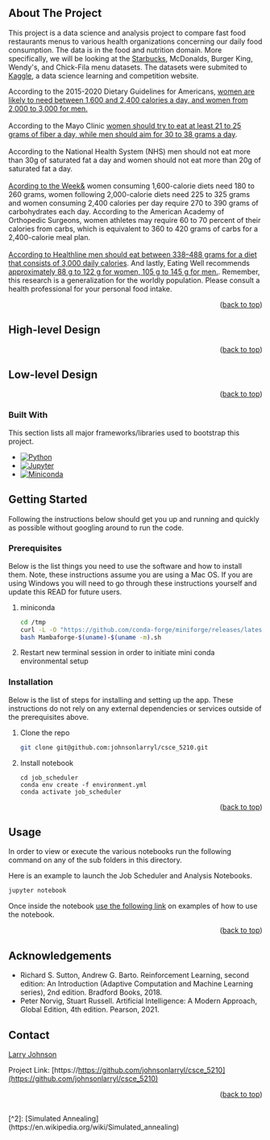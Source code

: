 <!-- ABOUT THE PROJECT -->

## About The Project

This project is a data science and analysis project to compare fast food restaurants menus to various health organizations concerning our daily food consumption.  The data is in the food and nutrition domain.  More specifically, we will be looking at the [Starbucks](https://www.kaggle.com/datasets/starbucks/starbucks-menu), McDonalds, Burger King, Wendy's, and Chick-Fila menu datasets.  The datasets were submited to [Kaggle](https://kaggle.com), a data science learning and competition website.

According to the 2015-2020 Dietary Guidelines for Americans, [women are likely to need between 1,600 and 2,400 calories  a day, and women from 2,000 to 3,000 for men.]([https://health.gov/our-work/nutrition-physical-activity/dietary-guidelines/previous-dietary-guidelines/2015)
<br>
<br>
According to the Mayo Clinic [women should try to eat at least 21 to 25 grams of fiber a day, while men should aim for 30 to 38 grams a day](https://www.mayoclinic.org/healthy-lifestyle/nutrition-and-healthy-eating/in-depth/high-fiber-foods/art-20050948#:~:text=Women%20should%20try%20to%20eat,It%20can%20vary%20among%20brands).
<br>
<br>
According to the National Health System (NHS) men should not eat more than 30g of saturated fat a day and women should not eat more than 20g of saturated fat a day.
<br>
<br>
[Acording to the Week&](https://www.weekand.com/healthy-living/article/recommended-intake-grams-carbohydrates-per-day-women-18021277.php) women consuming 1,600-calorie diets need 180 to 260 grams, women following 2,000-calorie diets need 225 to 325 grams and women consuming 2,400 calories per day require 270 to 390 grams of carbohydrates each day. According to the American Academy of Orthopedic Surgeons, women athletes may require 60 to 70 percent of their calories from carbs, which is equivalent to 360 to 420 grams of carbs for a 2,400-calorie meal plan.
<br>
<br>
[According to Healthline men should eat between 338–488 grams for a diet that consists of 3,000 daily calories](https://www.healthline.com/nutrition/3000-calorie-meal-plan#method).  And lastly, Eating Well recommends [approximately 88 g to 122 g for women, 105 g to 145 g for men.](https://www.eatingwell.com/article/290496/this-is-how-much-protein-you-need-to-eat-every-day).  Remember, this research is a generalization for the worldly population.  Please consult a health professional for your personal food intake.

<!-- Design -->

<p align="right">(<a href="#readme-top">back to top</a>)</p>


<!-- Design -->
## High-level Design

<p align="right">(<a href="#readme-top">back to top</a>)</p>

## Low-level Design


<p align="right">(<a href="#readme-top">back to top</a>)</p>

### Built With

This section lists all major frameworks/libraries used to bootstrap this project.

* [![Python][Python.org]][Python-url]
* [![Jupyter][Jupyter.org]][Jupyter-url]
* [![Miniconda][Miniconda.com]][Miniconda-url]

<!-- GETTING STARTED -->

## Getting Started

Following the instructions below should get you up and running and quickly as possible without googling around to run
the code.

### Prerequisites

Below is the list things you need to use the software and how to install them. Note, these instructions assume you are
using a Mac OS. If you are using Windows you will need to go through these instructions yourself and update this READ
for future users.

1. miniconda
   ```sh
   cd /tmp
   curl -L -O "https://github.com/conda-forge/miniforge/releases/latest/download/Mambaforge-$(uname)-$(uname -m).sh"
   bash Mambaforge-$(uname)-$(uname -m).sh
   ```

2. Restart new terminal session in order to initiate mini conda environmental setup
   
### Installation

Below is the list of steps for installing and setting up the app. These instructions do not rely on any external
dependencies or services outside of the prerequisites above.

1. Clone the repo
   ```sh
   git clone git@github.com:johnsonlarryl/csce_5210.git
   ```
2. Install notebook
   ```
   cd job_scheduler
   conda env create -f environment.yml
   conda activate job_scheduler
   ```

<p align="right">(<a href="#readme-top">back to top</a>)

<!-- USAGE EXAMPLES -->

## Usage

In order to view or execute the various notebooks run the following command on any of the sub folders in this directory.

Here is an example to launch the Job Scheduler and Analysis Notebooks.

```sh
jupyter notebook
```

Once inside the
notebook [use the following link](https://jupyter-notebook.readthedocs.io/en/stable/examples/Notebook/Running%20Code.html)
on examples of how to use the notebook.

<p align="right">(<a href="#readme-top">back to top</a>)</p>

<!-- ACKNOWLEDGEMENT -->
## Acknowledgements
* Richard S. Sutton, Andrew G. Barto. Reinforcement Learning, second edition: An Introduction (Adaptive Computation and Machine Learning series), 2nd edition. Bradford Books, 2018.
* Peter Norvig, Stuart Russell. Artificial Intelligence: A Modern Approach, Global Edition, 4th edition. Pearson, 2021.

<!-- CONTACT -->

## Contact
[Larry Johnson](mailto:johnson.larry.l@gmail.com)
<br>


Project Link: [https://https://github.com/johnsonlarryl/csce_5210](https://github.com/johnsonlarryl/csce_5210)

<p align="right">(<a href="#readme-top">back to top</a>)</p>

<!-- MARKDOWN LINKS & IMAGES -->
<!-- https://www.markdownguide.org/basic-syntax/#reference-style-links -->

[Jupyter-url]:https://jupyter.org

[Jupyter.org]:https://img.shields.io/badge/Jupyter-F37626.svg?&style=for-the-badge&logo=Jupyter&logoColor=white

[Python-url]:https://python.org

[Python.org]:https://img.shields.io/badge/Python-3776AB?style=for-the-badge&logo=python&logoColor=white

[Miniconda-url]:https://docs.conda.io/

[Miniconda.com]:https://img.shields.io/badge/conda-342B029.svg?&style=for-the-badge&logo=anaconda&logoColor=white

<!-- REFERENCES -->
[^1]: [Combinatorial Optimization](https://en.wikipedia.org/wiki/Combinatorial_optimization)
<br>
[^2]: [Simulated Annealing](https://en.wikipedia.org/wiki/Simulated_annealing)
